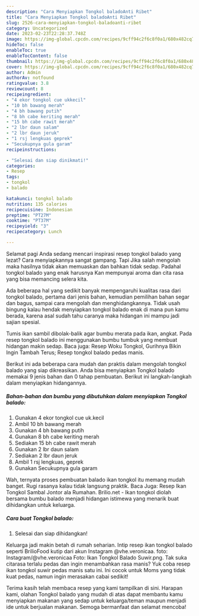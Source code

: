```yaml
---
description: "Cara Menyiapkan Tongkol baladoAnti Ribet"
title: "Cara Menyiapkan Tongkol baladoAnti Ribet"
slug: 2526-cara-menyiapkan-tongkol-baladoanti-ribet
category: Uncategorized
date: 2023-02-23T22:28:37.748Z
image: https://img-global.cpcdn.com/recipes/9cff94c2f6c8f0a1/680x482cq70/tongkol-balado-foto-resep-utama.jpg
hideToc: false
enableToc: true
enableTocContent: false
thumbnail: https://img-global.cpcdn.com/recipes/9cff94c2f6c8f0a1/680x482cq70/tongkol-balado-foto-resep-utama.jpg
cover: https://img-global.cpcdn.com/recipes/9cff94c2f6c8f0a1/680x482cq70/tongkol-balado-foto-resep-utama.jpg
author: Admin
authorAv: notfound
ratingvalue: 3.8
reviewcount: 8
recipeingredient:
- "4 ekor tongkol cue ukkecil"
- "10 bh bawang merah"
- "4 bh bawang putih"
- "8 bh cabe keriting merah"
- "15 bh cabe rawit merah"
- "2 lbr daun salam"
- "2 lbr daun jeruk"
- "1 rsj lengkuas geprek"
- "Secukupnya gula garam"
recipeinstructions:

- "Selesai dan siap dinikmati!"
categories:
- Resep
tags:
- tongkol
- balado

katakunci: tongkol balado 
nutrition: 135 calories
recipecuisine: Indonesian
preptime: "PT27M"
cooktime: "PT37M"
recipeyield: "3"
recipecategory: Lunch

---
```



Selamat pagi Anda sedang mencari inspirasi resep tongkol balado yang lezat? Cara menyiapkannya sangat gampang. Tapi Jika salah mengolah maka hasilnya tidak akan memuaskan dan bahkan tidak sedap. Padahal tongkol balado yang enak harusnya Kan mempunyai aroma dan cita rasa yang bisa memancing selera kita.


Ada beberapa hal yang sedikit banyak mempengaruhi kualitas rasa dari tongkol balado, pertama dari jenis bahan, kemudian pemilihan bahan segar dan bagus, sampai cara mengolah dan menghidangkannya. Tidak usah bingung kalau hendak menyiapkan tongkol balado enak di mana pun kamu berada, karena asal sudah tahu caranya maka hidangan ini mampu jadi sajian spesial.

Tumis ikan sambil dibolak-balik agar bumbu merata pada ikan, angkat. Pada resep tongkol balado ini menggunakan bumbu tumbuk yang membuat hidangan makin sedap. Baca juga: Resep Woku Tongkol, Gurihnya Bikin Ingin Tambah Terus; Resep tongkol balado pedas manis.


Berikut ini ada beberapa cara mudah dan praktis dalam mengolah tongkol balado yang siap dikreasikan. Anda bisa menyiapkan Tongkol balado memakai 9 jenis bahan dan 0 tahap pembuatan. Berikut ini langkah-langkah dalam menyiapkan hidangannya.

<!--inarticleads1-->

##### Bahan-bahan dan bumbu yang dibutuhkan dalam menyiapkan Tongkol balado:

1. Gunakan 4 ekor tongkol cue uk.kecil
1. Ambil 10 bh bawang merah
1. Gunakan 4 bh bawang putih
1. Gunakan 8 bh cabe keriting merah
1. Sediakan 15 bh cabe rawit merah
1. Gunakan 2 lbr daun salam
1. Sediakan 2 lbr daun jeruk
1. Ambil 1 rsj lengkuas, geprek
1. Gunakan Secukupnya gula garam


Wah, ternyata proses pembuatan balado ikan tongkol itu memang mudah banget. Rugi rasanya kalau tidak langsung praktik. Baca Juga: Resep Ikan Tongkol Sambal Jontor ala Rumahan. Brilio.net - Ikan tongkol diolah bersama bumbu balado menjadi hidangan istimewa yang menarik buat dihidangkan untuk keluarga. 

<!--inarticleads2-->

##### Cara buat Tongkol balado:


1. Selesai dan siap dihidangkan!

Keluarga jadi makin betah di rumah seharian. Intip resep ikan tongkol balado seperti BrilioFood kutip dari akun Instagram @vhe.veronicaa. foto: Instagram/@vhe.veronicaa Foto: Ikan Tongkol Balado Suwir.png. Tak suka citarasa terlalu pedas dan ingin menambahkan rasa manis? Yuk coba resep ikan tongkol suwir pedas manis satu ini. Ini cocok untuk Moms yang tidak kuat pedas, namun ingin merasakan cabai sedikit! 

Terima kasih telah membaca resep yang kami tampilkan di sini. Harapan kami, olahan Tongkol balado yang mudah di atas dapat membantu kamu menyiapkan makanan yang sedap untuk keluarga/teman maupun menjadi ide untuk berjualan makanan. Semoga bermanfaat dan selamat mencoba!
